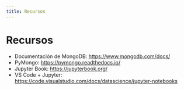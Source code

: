 ```yaml
---
title: Recursos
---
```


# Recursos

- Documentación de MongoDB: <https://www.mongodb.com/docs/>
- PyMongo: <https://pymongo.readthedocs.io/>
- Jupyter Book: <https://jupyterbook.org/>
- VS Code + Jupyter: <https://code.visualstudio.com/docs/datascience/jupyter-notebooks>
